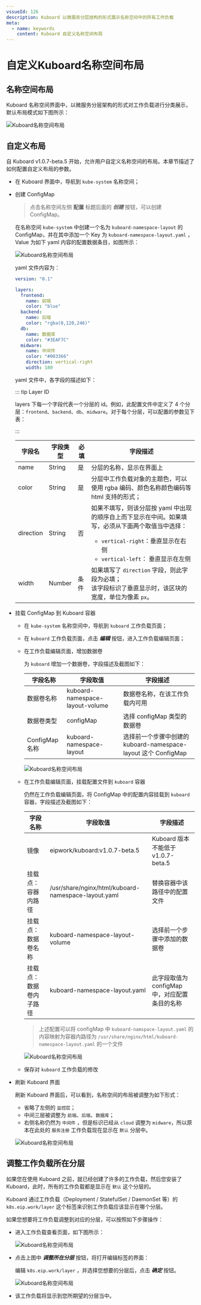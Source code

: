 ```yaml
---
vssueId: 126
description: Kuboard 以微服务分层结构的形式展示名称空间中的所有工作负载
meta:
  - name: keywords
    content: Kuboard 自定义名称空间布局
---
```


# 自定义Kuboard名称空间布局

<AdSenseTitle/>

## 名称空间布局

Kuboard 名称空间界面中，以微服务分层架构的形式对工作负载进行分类展示，默认布局模式如下图所示：

![Kuboard名称空间布局](./install-kuboard-layout.assets/image-20200301165307517.png)

## 自定义布局

自 Kuboard v1.0.7-beta.5 开始，允许用户自定义名称空间的布局。本章节描述了如何配置自定义布局的参数。

* 在 Kuboard 界面中，导航到 `kube-system` 名称空间；

* 创建 ConfigMap

  > 点击名称空间左侧 **配置** 标题后面的 ***创建*** 按钮，可以创建 ConfigMap。

  在名称空间 `kube-system` 中创建一个名为 `kuboard-namespace-layout` 的 ConfigMap，并在其中添加一个 Key 为 `kuboard-namespace-layout.yaml` ，Value 为如下 yaml 内容的配置数据条目，如图所示：

  ![Kuboard名称空间布局](./install-kuboard-layout.assets/image-20200301175541579.png)

  yaml 文件内容为：

  ```yaml
  version: "0.1"
  
  layers:
    frontend:
      name: 前端
      color: "blue"
    backend:
      name: 后端
      color: "rgba(0,120,246)"
    db:
      name: 数据库
      color: "#3EAF7C"
    midware:
      name: 中间件
      color: "#003366"
      direction: vertical-right
      width: 180
  ```

  yaml 文件中，各字段的描述如下：

  ::: tip Layer ID

  layers 下每一个字段代表一个分层的 id。例如，此配置文件中定义了 4 个分层：`frontend`、`backend`、`db`、`midware`。对于每个分层，可以配置的参数见下表：

  :::

  | 字段名    | 字段类型 | 必填 | 字段描述                                                     |
  | --------- | -------- | ---- | ------------------------------------------------------------ |
  | name      | String   | 是   | 分层的名称，显示在界面上                                     |
  | color     | String   | 是   | 分层中工作负载对象的主题色，可以使用 rgba 编码、颜色名称颜色编码等 html 支持的形式； |
  | direction | String   | 否   | 如果不填写，则该分层按 yaml 中出现的顺序自上而下显示在中间。如果填写，必须从下面两个取值当中选择：<ul><li>`vertical-right`：垂直显示在右侧</li><li>`vertical-left`： 垂直显示在左侧</li></ul> |
  | width     | Number   | 条件 | 如果填写了 `direction` 字段，则此字段为必填；<br />该字段标识了垂直显示时，该区块的宽度，单位为像素 `px`。 |

  

* 挂载 ConfigMap 到 Kuboard 容器

  * 在 `kube-system` 名称空间中，导航到 `kuboard` 工作负载页面；

  * 在 `kuboard` 工作负载页面，点击 ***编辑*** 按钮，进入工作负载编辑页面；

  * 在工作负载编辑页面，增加数据卷

    为 `kuboard` 增加一个数据卷，字段描述及截图如下：

    | 字段名称      | 字段取值                        | 字段描述                                                     |
    | ------------- | ------------------------------- | ------------------------------------------------------------ |
    | 数据卷名称    | kuboard-namespace-layout-volume | 数据卷名称，在该工作负载内可用                               |
    | 数据卷类型    | configMap                       | 选择 configMap 类型的数据卷                                  |
    | ConfigMap名称 | kuboard-namespace-layout        | 选择前一个步骤中创建的 kuboard-namespace-layout 这个 ConfigMap |

    ![Kuboard名称空间布局](./install-kuboard-layout.assets/image-20200301180313243.png)

  * 在工作负载编辑页面，挂载配置文件到 `kuboard` 容器

    仍然在工作负载编辑页面，将 ConfigMap 中的配置内容挂载到 `kuboard` 容器，字段描述及截图如下：
    
    | 字段名称               | 字段取值                                            | 字段描述                                      |
    | ---------------------- | --------------------------------------------------- | --------------------------------------------- |
    | 镜像                   | eipwork/kuboard:v1.0.7-beta.5                       | Kuboard 版本不能低于 v1.0.7-beta.5            |
    | 挂载点：容器内路径     | /usr/share/nginx/html/kuboard-namespace-layout.yaml | 替换容器中该路径中的配置文件                  |
    | 挂载点：数据卷名称     | kuboard-namespace-layout-volume                     | 选择前一个步骤中添加的数据卷                  |
    | 挂载点：数据卷内子路径 | kuboard-namespace-layout.yaml                       | 此字段取值为 configMap 中，对应配置条目的名称 |
    
    > 上述配置可以将 configMap 中 `kuboard-namspace-layout.yaml` 的内容映射为容器内路径为 `/usr/share/nginx/html/kuboard-namespace-layout.yaml` 的一个文件
    
    ![Kuboard名称空间布局](./install-kuboard-layout.assets/image-20200301185053459.png)
    
  * 保存对 `kuboard` 工作负载的修改

* 刷新 Kuboard 界面

  刷新 Kuboard 界面后，可以看到，名称空间的布局被调整为如下形式：

  * 省略了左侧的 `监控层`；
  * 中间三层被调整为 `前端`、`后端`、`数据库`；
  * 右侧名称仍然为 `中间件` ，但是标识已经从 `cloud` 调整为 `midware`，所以原本在此处的 `服务注册` 工作负载现在显示在 `默认` 分层中。

  ![Kuboard名称空间布局](./install-kuboard-layout.assets/image-20200301192027811.png)

## 调整工作负载所在分层

如果您在使用 Kuboard 之前，就已经创建了许多的工作负载，然后您安装了 Kuboard，此时，所有的工作负载都是显示在 `默认` 这个分层的。

Kuboard 通过工作负载（Deployment / StatefulSet / DaemonSet 等）的 `k8s.eip.work/layer` 这个标签来识别工作负载应该显示在哪个分层。

如果您想要将工作负载调整到对应的分层，可以按照如下步骤操作：

* 进入工作负载查看页面，如下图所示：

  ![Kuboard名称空间布局](./install-kuboard-layout.assets/image-20200301193155997.png)

* 点击上图中 ***调整所在分层*** 按钮，将打开编辑标签的界面：

  编辑 `k8s.eip.work/layer` ，并选择您想要的分层后，点击 ***确定*** 按钮。

  ![Kuboard名称空间布局](./install-kuboard-layout.assets/image-20200301193427725.png)

* 该工作负载将显示到您所期望的分层当中。

